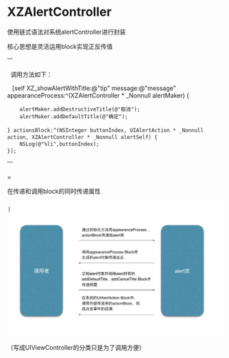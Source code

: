 # XZAlertController
使用链式语法对系统alertController进行封装

核心思想是灵活运用block实现正反传值

'''

    调用方法如下：

    [self XZ_showAlertWithTitle:@"tip" message:@"message" appearanceProcess:^(XZAlertController * _Nonnull alertMaker) {
        
        alertMaker.addDestructiveTitle(@"取消");
        alertMaker.addDefaultTitle(@"确定");
        
    } actionsBlock:^(NSInteger buttonIndex, UIAlertAction * _Nonnull action, XZAlertController * _Nonnull alertSelf) {
        NSLog(@"%li",buttonIndex);
    }];
    
'''

=

在传递和调用block的同时传递属性

![](https://github.com/ddZhang/XZAlertController/blob/master/XZAlertController/Support%20File/1.png)

（写成UIViewController的分类只是为了调用方便）






